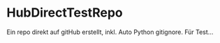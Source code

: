 HubDirectTestRepo
=================

Ein repo direkt auf gitHub erstellt, inkl. Auto Python gitignore. Für Test...
